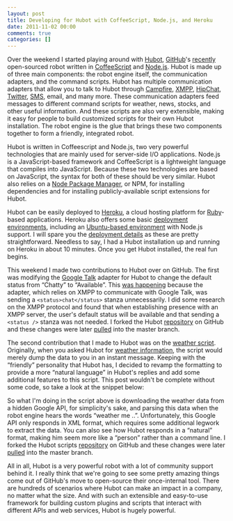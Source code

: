 ```yaml
---
layout: post
title: Developing for Hubot with CoffeeScript, Node.js, and Heroku
date: 2011-11-02 00:00
comments: true
categories: []
---
```

<p>Over the weekend I started playing around with <a href="http://hubot.github.com/" target="_blank">Hubot</a>, <a href="http://github.com/" target="_blank">GitHub</a>'s <a href="https://github.com/blog/968-say-hello-to-hubot" target="_blank">recently</a> open-sourced robot written in <a href="http://jashkenas.github.com/coffee-script/" target="_blank">CoffeeScript</a> and <a href="http://nodejs.org/" target="_blank">Node.js</a>. Hubot is made up of three main components: the robot engine itself, the communication adapters, and the command scripts. Hubot has multiple communication adapters that allow you to talk to Hubot through <a href="http://campfirenow.com/" target="_blank">Campfire</a>, <a href="http://xmpp.org/" target="_blank">XMPP</a>, <a href="https://www.hipchat.com/" target="_blank">HipChat</a>, <a href="http://twitter.com/" target="_blank">Twitter</a>, <a href="http://www.twilio.com" target="_blank">SMS</a>, email, and many more. These communication adapters feed messages to different command scripts for weather, news, stocks, and other useful information. And these scripts are also very extensible, making it easy for people to build customized scripts for their own Hubot installation. The robot engine is the glue that brings these two components together to form a friendly, integrated robot.</p>

<p>Hubot is written in Coffeescript and Node.js, two very powerful technologies that are mainly used for server-side I/O applications. Node.js is a JavaScript-based framework and CoffeeScript is a lightweight language that compiles into JavaScript. Because these two technologies are based on JavaScript, the syntax for both of these should be very similar. Hubot also relies on a <a href="http://npmjs.org/" target="_blank">Node Package Manager</a>, or NPM, for installing dependencies and for installing publicly-available script extensions for Hubot.</p>

<p>Hubot can be easily deployed to <a href="http://www.heroku.com/" target="_blank">Heroku</a>, a cloud hosting platform for <a href="http://www.ruby-lang.org/en/" target="_blank">Ruby</a>-based applications. Heroku also offers some basic <a href="http://devcenter.heroku.com/articles/stack" target="_blank">deployment environments</a>, including an <a href="http://devcenter.heroku.com/articles/cedar" target="_blank">Ubuntu-based environment</a> with Node.js support. I will spare you the <a href="https://github.com/github/hubot/blob/master/src/templates/README.md" target="_blank">deployment details</a> as these are pretty straightforward. Needless to say, I had a Hubot installation up and running on Heroku in about 10 minutes. Once you get Hubot installed, the real fun begins.</p>

<p>This weekend I made two contributions to Hubot over on GitHub. The first was modifying the <a href="https://github.com/github/hubot/blob/8f36df033d3f63d2aee239cb5fe44c2c02a1a241/src/hubot/gtalk.coffee" target="_blank">Google Talk</a> adapter for Hubot to change the default status from &ldquo;Chatty&rdquo; to &ldquo;Available&rdquo;. This <a href="https://github.com/github/hubot/blob/31302370537600a52f6ed64bc8480e286156b26c/src/hubot/gtalk.coffee" target="_blank">was happening</a> because the adapter, which relies on XMPP to communicate with Google Talk, was sending a <code>&lt;status>chat&lt;/status></code> stanza unnecessarily. I did some research on the XMPP protocol and found that when establishing presence with an XMPP server, the user's default status will be available and that sending a <code>&lt;status /></code> stanza was not needed. I forked the Hubot <a href="https://github.com/github/hubot" target="_blank">repository</a> on GitHub and these changes were later <a href="https://github.com/github/hubot/pull/134" target="_blank">pulled</a> into the master branch.</p>

<p>The second contribution that I made to Hubot was on the <a href="https://github.com/github/hubot-scripts/blob/141f19e4c8d83d54b027f9a5dc0f791bd2ff011a/src/scripts/weather.coffee" target="_blank">weather script</a>. Originally, when you asked Hubot for <a href="https://github.com/github/hubot-scripts/blob/6f5cbe66a7c242523f22f40b1b8e885891143eed/src/scripts/weather.coffee" target="_blank">weather information</a>, the script would merely dump the data to you in an instant message. Keeping with the &ldquo;friendly&rdquo; personality that Hubot has, I decided to revamp the formatting to provide a more &ldquo;natural language&rdquo; in Hubot's replies and add some additional features to this script. This post wouldn't be complete without some code, so take a look at the snippet below:</p>

<script src="https://gist.github.com/1335716.js"> </script>


<p>So what I'm doing in the script above is downloading the weather data from a hidden Google API, for simplicity's sake, and parsing this data when the robot engine hears the words &ldquo;weather me ..&rdquo;. Unfortunately, this Google API only responds in XML format, which requires some additional legwork to extract the data. You can also see how Hubot responds in a &ldquo;natural&rdquo; format, making him seem more like a &ldquo;person&rdquo; rather than a command line. I forked the Hubot scripts <a href="https://github.com/github/hubot-scripts" target="_blank">repository</a> on GitHub and these changes were later <a href="https://github.com/github/hubot-scripts/pull/78" target="_blank">pulled</a> into the master branch.</p>

<p>All in all, Hubot is a very powerful robot with a lot of community support behind it. I really think that we're going to see some pretty amazing things come out of GitHub's move to open-source their once-internal tool. There are hundreds of scenarios where Hubot can make an impact in a company, no matter what the size. And with such an extensible and easy-to-use framework for building custom plugins and scripts that interact with different APIs and web services, Hubot is hugely powerful.</p>
